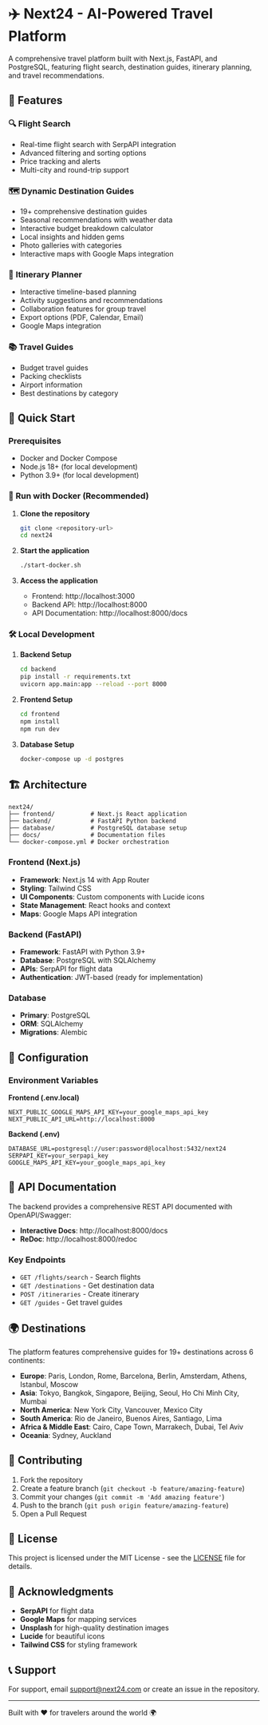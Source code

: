 # ✈️ Next24 - AI-Powered Travel Platform

A comprehensive travel platform built with Next.js, FastAPI, and PostgreSQL, featuring flight search, destination guides, itinerary planning, and travel recommendations.

## 🌟 Features

### 🔍 **Flight Search**
- Real-time flight search with SerpAPI integration
- Advanced filtering and sorting options
- Price tracking and alerts
- Multi-city and round-trip support

### 🗺️ **Dynamic Destination Guides**
- 19+ comprehensive destination guides
- Seasonal recommendations with weather data
- Interactive budget breakdown calculator
- Local insights and hidden gems
- Photo galleries with categories
- Interactive maps with Google Maps integration

### 📅 **Itinerary Planner**
- Interactive timeline-based planning
- Activity suggestions and recommendations
- Collaboration features for group travel
- Export options (PDF, Calendar, Email)
- Google Maps integration

### 📚 **Travel Guides**
- Budget travel guides
- Packing checklists
- Airport information
- Best destinations by category

## 🚀 Quick Start

### Prerequisites
- Docker and Docker Compose
- Node.js 18+ (for local development)
- Python 3.9+ (for local development)

### 🐳 Run with Docker (Recommended)

1. **Clone the repository**
   ```bash
   git clone <repository-url>
   cd next24
   ```

2. **Start the application**
   ```bash
   ./start-docker.sh
   ```

3. **Access the application**
   - Frontend: http://localhost:3000
   - Backend API: http://localhost:8000
   - API Documentation: http://localhost:8000/docs

### 🛠️ Local Development

1. **Backend Setup**
   ```bash
   cd backend
   pip install -r requirements.txt
   uvicorn app.main:app --reload --port 8000
   ```

2. **Frontend Setup**
   ```bash
   cd frontend
   npm install
   npm run dev
   ```

3. **Database Setup**
   ```bash
   docker-compose up -d postgres
   ```

## 🏗️ Architecture

```
next24/
├── frontend/          # Next.js React application
├── backend/           # FastAPI Python backend
├── database/          # PostgreSQL database setup
├── docs/              # Documentation files
└── docker-compose.yml # Docker orchestration
```

### Frontend (Next.js)
- **Framework**: Next.js 14 with App Router
- **Styling**: Tailwind CSS
- **UI Components**: Custom components with Lucide icons
- **State Management**: React hooks and context
- **Maps**: Google Maps API integration

### Backend (FastAPI)
- **Framework**: FastAPI with Python 3.9+
- **Database**: PostgreSQL with SQLAlchemy
- **APIs**: SerpAPI for flight data
- **Authentication**: JWT-based (ready for implementation)

### Database
- **Primary**: PostgreSQL
- **ORM**: SQLAlchemy
- **Migrations**: Alembic

## 🔧 Configuration

### Environment Variables

**Frontend (.env.local)**
```env
NEXT_PUBLIC_GOOGLE_MAPS_API_KEY=your_google_maps_api_key
NEXT_PUBLIC_API_URL=http://localhost:8000
```

**Backend (.env)**
```env
DATABASE_URL=postgresql://user:password@localhost:5432/next24
SERPAPI_KEY=your_serpapi_key
GOOGLE_MAPS_API_KEY=your_google_maps_api_key
```

## 📖 API Documentation

The backend provides a comprehensive REST API documented with OpenAPI/Swagger:
- **Interactive Docs**: http://localhost:8000/docs
- **ReDoc**: http://localhost:8000/redoc

### Key Endpoints
- `GET /flights/search` - Search flights
- `GET /destinations` - Get destination data
- `POST /itineraries` - Create itinerary
- `GET /guides` - Get travel guides

## 🌍 Destinations

The platform features comprehensive guides for 19+ destinations across 6 continents:

- **Europe**: Paris, London, Rome, Barcelona, Berlin, Amsterdam, Athens, Istanbul, Moscow
- **Asia**: Tokyo, Bangkok, Singapore, Beijing, Seoul, Ho Chi Minh City, Mumbai
- **North America**: New York City, Vancouver, Mexico City
- **South America**: Rio de Janeiro, Buenos Aires, Santiago, Lima
- **Africa & Middle East**: Cairo, Cape Town, Marrakech, Dubai, Tel Aviv
- **Oceania**: Sydney, Auckland

## 🤝 Contributing

1. Fork the repository
2. Create a feature branch (`git checkout -b feature/amazing-feature`)
3. Commit your changes (`git commit -m 'Add amazing feature'`)
4. Push to the branch (`git push origin feature/amazing-feature`)
5. Open a Pull Request

## 📄 License

This project is licensed under the MIT License - see the [LICENSE](LICENSE) file for details.

## 🙏 Acknowledgments

- **SerpAPI** for flight data
- **Google Maps** for mapping services
- **Unsplash** for high-quality destination images
- **Lucide** for beautiful icons
- **Tailwind CSS** for styling framework

## 📞 Support

For support, email support@next24.com or create an issue in the repository.

---

Built with ❤️ for travelers around the world 🌍